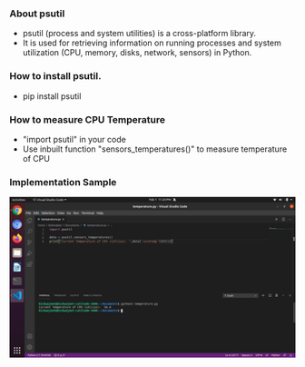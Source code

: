 ### About psutil

- psutil (process and system utilities) is a cross-platform library.
- It is used for retrieving information on running processes and system utilization (CPU, memory, disks, network, sensors) in Python.


### How to install psutil.

- pip install psutil


### How to measure CPU Temperature

- "import psutil" in your code
- Use inbuilt function "sensors_temperatures()" to measure temperature of CPU


### Implementation Sample
![Project Image](Temperature_of_cpu.jpeg)